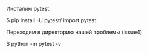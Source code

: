 Инсталим pytest:

$ pip install -U pytest/ import pytest

Переходим в директорию нашей проблемы (issue4)

$ python -m pytest -v
